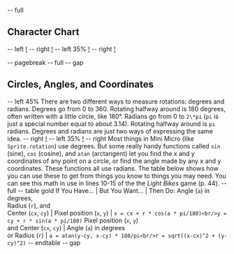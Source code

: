 -- full
## Character Chart
-- left
[!](p50-charTableLeft.png)
-- right
[!](p50-charTableRight.png)
-- left 35%
[!](p50-charTableKey.png)
-- right
[!](p50-listing1.png)

-- pagebreak
-- full
-- gap
## Circles, Angles, and Coordinates
-- left 45%
There are two different ways to measure rotations: degrees and radians.  Degrees go from 0 to 360.  Rotating halfway around is 180 degrees, often written with a little circle, like 180°.
Radians go from 0 to `2\*pi` (`pi` is just a special number equal to about 3.14).  Rotating halfway around is `pi` radians.  Degrees and radians are just two ways of expressing the same idea.
-- right
[!](p50-angleChart.png)
-- left 35%
[!](p50-trig.png)
-- right
Most things in Mini Micro (like `Sprite.rotation`) use degrees.  But some really handy functions called `sin` (sine), `cos` (cosine), and `atan` (arctangent) let you find the x and y coordinates of any point on a circle, or find the angle made by any x and y coordinates.  These functions all use radians.
The table below shows how you can use these to get from things you know to things you may need.  You can see this math in use in lines 10-15 of the the _Light Bikes_ game (p. 44).
-- full
-- table gold
If You Have... | But You Want... | Then Do:
Angle (`a`) in degrees,<br/>Radius (`r`), and<br/>Center (`cx`, `cy`) | Pixel position (`x`, `y`) | `x = cx + r * cos(a * pi/180)<br/>y = cy + r * sin(a * pi/180)`
Pixel position (`x`, `y`)<br/>and Center (`cx`, `cy`) | Angle (`a`) in degrees<br/>or Radius (`r`) | `a = atan(y-cy, x-cy) * 180/pi<br/>r = sqrt((x-cx)^2 + (y-cy)^2)`
-- endtable
-- gap
